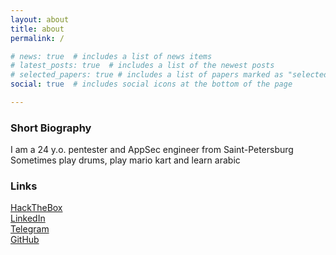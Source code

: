```yaml
---
layout: about
title: about
permalink: /

# news: true  # includes a list of news items
# latest_posts: true  # includes a list of the newest posts
# selected_papers: true # includes a list of papers marked as "selected={true}"
social: true  # includes social icons at the bottom of the page

---
```


### Short Biography
I am a 24 y.o. pentester and AppSec engineer from Saint-Petersburg \
Sometimes play drums, play mario kart and learn arabic 


### Links
[HackTheBox](https://app.hackthebox.com/users/647622)\
[LinkedIn](https://www.linkedin.com/in/yuriy-palikshanov-084271248/)\
[Telegram](https://t.me/palikshan)\
[GitHub](https://github.com/MikeDakotaStayTrue)

